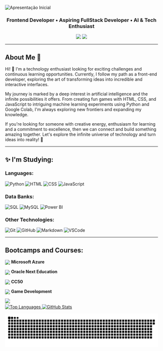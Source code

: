 ![Apresentação Inicial](https://github.com/FernandaMancini/FernandaMancini/assets/108295414/bd199135-f876-4717-8f22-57badb2b283c)

<h3 align="center">
  Frontend Developer • Aspiring FullStack Developer • AI & Tech Enthusiast
</h3>

<div align="center">
<a href = "mailto:fernandamancini07@gmail.com"><img src="https://img.shields.io/badge/Gmail-D14836?style=for-the-badge&logo=gmail&logoColor=white" target="_blank"></a>
<a href="https://www.linkedin.com/in/fernanda-mancini" target="_blank"><img src="https://img.shields.io/badge/-LinkedIn-%230077B5?style=for-the-badge&logo=linkedin&logoColor=white" target="_blank"></a>   
</div>

---
## About Me 🚀

Hi! 👋 I'm a technology enthusiast looking for exciting challenges and continuous learning opportunities. Currently, I follow my path as a front-end developer, exploring the art of transforming ideas into incredible and interactive interfaces.

My journey is marked by a deep interest in artificial intelligence and the infinite possibilities it offers. From creating fun games with HTML, CSS, and JavaScript to intriguing machine learning experiments using Python and Google Colab, I'm always exploring new frontiers and expanding my knowledge.

If you're looking for someone with creative energy, enthusiasm for learning and a commitment to excellence, then we can connect and build something amazing together. Let's explore the infinite universe of technology and turn ideas into reality! 🌟

---
## ✨ I'm Studying:
### Languages:
![Python](https://img.shields.io/badge/-Python-4584b6?style=for-the-badge&logo=Python&logoColor=white) 
![HTML](https://img.shields.io/badge/HTML5-E34F26?style=for-the-badge&logo=html5&logoColor=white) 
![CSS](https://img.shields.io/badge/CSS-239120?&style=for-the-badge&logo=css3&logoColor=white) 
![JavaScript](https://img.shields.io/badge/JavaScript-e69b2c?style=for-the-badge&logo=javascript&logoColor=white) 

### Data Banks:
![SQL](https://img.shields.io/badge/-SQL-ff5900?style=for-the-badge&logo=MySQL&logoColor=white) 
![MySQL](https://img.shields.io/badge/MySQL-038fff?style=for-the-badge&logo=mysql&logoColor=white) 
![Power BI](https://img.shields.io/badge/Power_BI-ff9800?style=for-the-badge&logo=powerbi&logoColor=white)

### Other Technologies:
![Git](https://img.shields.io/badge/-Git-F05032?style=for-the-badge&logo=git&logoColor=white) 
![GitHub](https://img.shields.io/badge/GitHub-181717?style=for-the-badge&logo=github&logoColor=white) 
![Markdown](https://img.shields.io/badge/-Markdown-000?style=for-the-badge&logo=markdown&logoColor=white)
![VSCode](https://img.shields.io/badge/-VSCode-007ACC?style=for-the-badge&logo=visual-studio-code&logoColor=white)

--- 
## Bootcamps and Courses:
<p>
     <img align="center" width="40px" src="https://hermes.dio.me/tracks/4d998d5c-36c1-497b-8da0-8db465c820eb.png">
    <span><strong> Microsoft Azure </strong></span>
</p>
<p>
     <img align="center" width="40px" src="https://raw.githubusercontent.com/patrickwebsdev/Encriptador-Oracle-Alura/master/img/one.png">
    <span><strong> Oracle Next Education </strong></span>
</p>
<p>
     <img align="center" width="40px" src="https://static-cdn.myedools.com/org-6988%2Fschool-7227%2F84c9f4eaf08ecb0c30bf4d05e5fd77be%2F2021.11.16_-_cc50_128x128.png">
    <span><strong> CC50 </strong></span>
</p>
<p>
     <img align="center" width="40px" src="https://hermes.dio.me/tracks/83f8150a-6429-4c1a-9207-d5bff610f647.png">
    <span><strong>Game Development</strong></span>
</p>
 <img src="https://capsule-render.vercel.app/api?type=waving&color=gradient&height=130&width=200%&section=footer"/>
 
<div>
  <a href="https://github.com/FernandaMancini">
    <img src="https://github-readme-stats.vercel.app/api/top-langs/?username=FernandaMancini&layout=compact&langs_count=7&theme=dracula" alt="Top Languages" style="max-width:100%;">
  </a>
  <a href="https://github.com/FernandaMancini">
    <img src="https://github-readme-stats.vercel.app/api?username=FernandaMancini&show_icons=true&theme=dracula&count_private=true&hide=contribs" alt="GitHub Stats" style="max-width:100%;">
  </a>
</div>

  
![Snake animation](https://github.com/FernandaMancini/FernandaMancini/blob/main/snake.svg)
<!--
**FernandaMancini/FernandaMancini** is a ✨ _special_ ✨ repository because its `README.md` (this file) appears on your GitHub profile.

Here are some ideas to get you started:

- 🔭 I’m currently working on ...
- 🌱 I’m currently learning ...
- 👯 I’m looking to collaborate on ...
- 🤔 I’m looking for help with ...
- 💬 Ask me about ...
- 📫 How to reach me: ...
- 😄 Pronouns: ...
- ⚡ Fun fact: ...
-->

